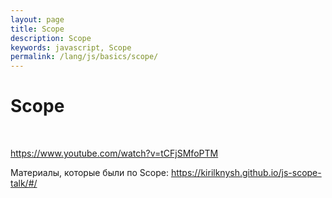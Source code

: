 ```yaml
---
layout: page
title: Scope
description: Scope
keywords: javascript, Scope
permalink: /lang/js/basics/scope/
---
```


# Scope

<br/>

https://www.youtube.com/watch?v=tCFjSMfoPTM

Материалы, которые были по Scope: https://kirilknysh.github.io/js-scope-talk/#/
